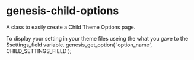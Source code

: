 genesis-child-options
=====================

A class to easily create a Child Theme Options page. 

To display your setting in your theme files useing the what you gave to the $settings_field variable.
genesis_get_option( 'option_name', CHILD_SETTINGS_FIELD );
